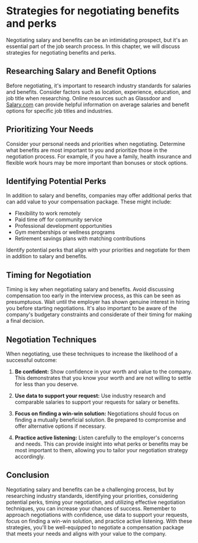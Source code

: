Strategies for negotiating benefits and perks
==========================================================================================

Negotiating salary and benefits can be an intimidating prospect, but it's an essential part of the job search process. In this chapter, we will discuss strategies for negotiating benefits and perks.

Researching Salary and Benefit Options
--------------------------------------

Before negotiating, it's important to research industry standards for salaries and benefits. Consider factors such as location, experience, education, and job title when researching. Online resources such as Glassdoor and [Salary.com](http://Salary.com) can provide helpful information on average salaries and benefit options for specific job titles and industries.

Prioritizing Your Needs
-----------------------

Consider your personal needs and priorities when negotiating. Determine what benefits are most important to you and prioritize those in the negotiation process. For example, if you have a family, health insurance and flexible work hours may be more important than bonuses or stock options.

Identifying Potential Perks
---------------------------

In addition to salary and benefits, companies may offer additional perks that can add value to your compensation package. These might include:

* Flexibility to work remotely
* Paid time off for community service
* Professional development opportunities
* Gym memberships or wellness programs
* Retirement savings plans with matching contributions

Identify potential perks that align with your priorities and negotiate for them in addition to salary and benefits.

Timing for Negotiation
----------------------

Timing is key when negotiating salary and benefits. Avoid discussing compensation too early in the interview process, as this can be seen as presumptuous. Wait until the employer has shown genuine interest in hiring you before starting negotiations. It's also important to be aware of the company's budgetary constraints and considerate of their timing for making a final decision.

Negotiation Techniques
----------------------

When negotiating, use these techniques to increase the likelihood of a successful outcome:

1. **Be confident:** Show confidence in your worth and value to the company. This demonstrates that you know your worth and are not willing to settle for less than you deserve.

2. **Use data to support your request:** Use industry research and comparable salaries to support your requests for salary or benefits.

3. **Focus on finding a win-win solution:** Negotiations should focus on finding a mutually beneficial solution. Be prepared to compromise and offer alternative options if necessary.

4. **Practice active listening:** Listen carefully to the employer's concerns and needs. This can provide insight into what perks or benefits may be most important to them, allowing you to tailor your negotiation strategy accordingly.

Conclusion
----------

Negotiating salary and benefits can be a challenging process, but by researching industry standards, identifying your priorities, considering potential perks, timing your negotiation, and utilizing effective negotiation techniques, you can increase your chances of success. Remember to approach negotiations with confidence, use data to support your requests, focus on finding a win-win solution, and practice active listening. With these strategies, you'll be well-equipped to negotiate a compensation package that meets your needs and aligns with your value to the company.
